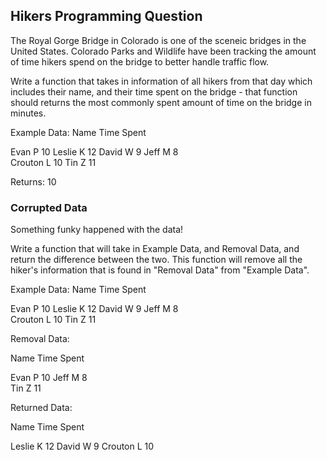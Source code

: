 ## Hikers Programming Question

The Royal Gorge Bridge in Colorado is one of the sceneic bridges in the United 
States. Colorado Parks and Wildlife have been tracking the amount of time hikers
spend on the bridge to better handle traffic flow. 

Write a function that takes in information of all hikers from that day which includes their name, and their time spent on the bridge - that function should returns the most commonly spent amount of time on the bridge in minutes.

Example Data:
Name                Time Spent

Evan P                  10
Leslie K                12
David W                 9
Jeff M                  8  
Crouton L               10
Tin Z                   11

Returns: 10

### Corrupted Data

Something funky happened with the data! 

Write a function that will take in Example Data, and
Removal Data, and return the difference between the two. This function will remove all the hiker's information that is found in "Removal Data" from "Example Data".


Example Data:
Name                Time Spent

Evan P                  10
Leslie K                12
David W                 9
Jeff M                  8  
Crouton L               10
Tin Z                   11

Removal Data:

Name                Time Spent

Evan P                  10
Jeff M                  8  
Tin Z                   11

Returned Data:

Name                Time Spent

Leslie K                12
David W                 9
Crouton L               10